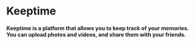 # Keeptime

#### Keeptime is a platform that allows you to keep track of your memories. You can upload photos and videos, and share them with your friends.
